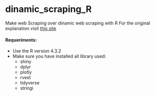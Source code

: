 # dinamic_scraping_R
Make web Scraping over dinamic web scraping with R
For the original explanation visit [this site](http://www.eddyrene.com/blog/analisis-de-datos-6/post/web-scraping-con-r-9)

#### Requeriments: 
- Use the R version 4.3.2 
- Make sure you have installed all library used:
    - shiny
    - dplyr
    - plotly
    - rvest
    - tidyverse
    - stringi